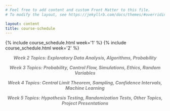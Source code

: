 ```yaml
---
# Feel free to add content and custom Front Matter to this file.
# To modify the layout, see https://jekyllrb.com/docs/themes/#overriding-theme-defaults

layout: content
title: course-schedule
---
```


{% include course_schedule.html week='1' %}
{% include course_schedule.html week='2' %}
<!-- {% include course_schedule.html week='3' %}
{% include course_schedule.html week='4' %}
{% include course_schedule.html week='5' %} -->

<style>.week-sub {text-align: center; font-style: italic; font-weight: bold; color: grey;}</style>

<p class="week-sub">Week 2 Topics: Exploratory Data Analysis, Algorithms, Probability</p>

<p class="week-sub">Week 3 Topics: Probability, Control Flow, Simulations, Ethics, Random Variables</p>

<p class="week-sub">Week 4 Topics: Central Limit Theorem, Sampling, Confidence Intervals, Machine Learning</p>

<p class="week-sub">Week 5 Topics: Hypothesis Testing, Randomization Tests, Other Topics, Project Presentations</p>